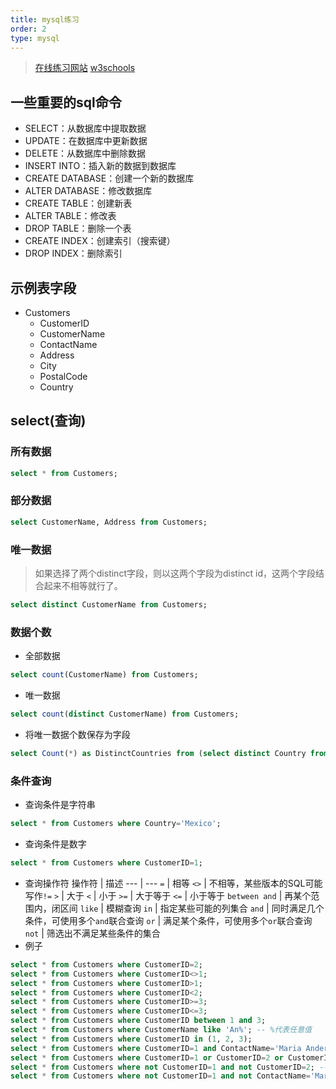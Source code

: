 ```yaml
---
title: mysql练习
order: 2
type: mysql
---
```


> [在线练习网站](http://sqlzoo.net/wiki/SELECT_basics)
> [w3schools](https://www.w3schools.com/sql/default.asp)

## 一些重要的sql命令
- SELECT：从数据库中提取数据
- UPDATE：在数据库中更新数据
- DELETE：从数据库中删除数据
- INSERT INTO：插入新的数据到数据库
- CREATE DATABASE：创建一个新的数据库
- ALTER DATABASE：修改数据库
- CREATE TABLE：创建新表
- ALTER TABLE：修改表
- DROP TABLE：删除一个表
- CREATE INDEX：创建索引（搜索键）
- DROP INDEX：删除索引

## 示例表字段
- Customers
  - CustomerID
  - CustomerName
  - ContactName
  - Address
  - City
  - PostalCode
  - Country

## select(查询)

### 所有数据
```sql
select * from Customers;
```

### 部分数据
```sql
select CustomerName, Address from Customers;
```

### 唯一数据

> 如果选择了两个distinct字段，则以这两个字段为distinct id，这两个字段结合起来不相等就行了。

```sql
select distinct CustomerName from Customers;
```

### 数据个数
- 全部数据
```sql
select count(CustomerName) from Customers;
```
- 唯一数据
```sql
select count(distinct CustomerName) from Customers;
```
- 将唯一数据个数保存为字段
```sql
select Count(*) as DistinctCountries from (select distinct Country from Customers);
```

### 条件查询
- 查询条件是字符串
```sql
select * from Customers where Country='Mexico';
```
- 查询条件是数字
```sql
select * from Customers where CustomerID=1;
```
- 查询操作符
操作符 | 描述
--- | ---
`=` | 相等
`<>` | 不相等，某些版本的SQL可能写作`!=`
`>` | 大于
`<` | 小于
`>=` | 大于等于
`<=` | 小于等于
`between and` | 再某个范围内，闭区间
`like` | 模糊查询
`in` | 指定某些可能的列集合
`and` | 同时满足几个条件，可使用多个`and`联合查询
`or` | 满足某个条件，可使用多个`or`联合查询
`not` | 筛选出不满足某些条件的集合
- 例子
```sql
select * from Customers where CustomerID=2;
select * from Customers where CustomerID<>1;
select * from Customers where CustomerID>1;
select * from Customers where CustomerID<2;
select * from Customers where CustomerID>=3;
select * from Customers where CustomerID<=3;
select * from Customers where CustomerID between 1 and 3;
select * from Customers where CustomerName like 'An%'; -- %代表任意值
select * from Customers where CustomerID in (1, 2, 3);
select * from Customers where CustomerID=1 and ContactName='Maria Anders' and City='Berlin';
select * from Customers where CustomerID=1 or CustomerID=2 or CustomerID=3;
select * from Customers where not CustomerID=1 and not CustomerID=2; -- 筛选出不包含id为1和2的数据
select * from Customers where not CustomerID=1 and not ContactName='Maria Anders'; -- 筛选出不同时满足条件的记录
```
